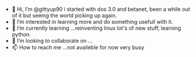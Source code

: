- 👋 Hi, I’m @gittyup90 i started with dos 3.0 and betanet, been a while out of it but seeing the world picking up again.
- 👀 I’m interested in  learning more and do something usefull with it.
- 🌱 I’m currently learning ...reinventing linux lot's of new stuff, learning python.
- 💞️ I’m looking to collaborate on ...
- 📫 How to reach me ...not availeble for now very busy

<!---
gittyup90/gittyup90 is a ✨ special ✨ repository because its `README.md` (this file) appears on your GitHub profile.
You can click the Preview link to take a look at your changes.
--->
